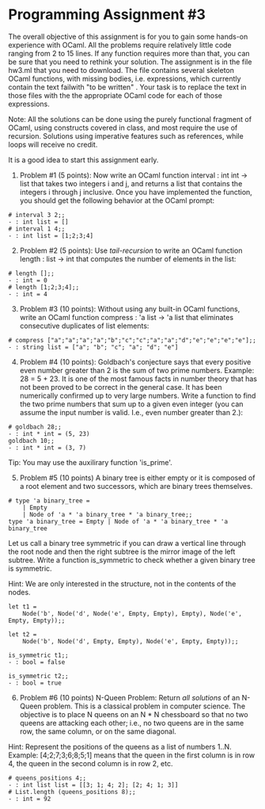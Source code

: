 # Programming Assignment #3


The overall objective of this assignment is for you to gain some hands-on experience with OCaml. All the problems require relatively little code ranging from 2 to 15 lines. If any function requires more than that, you can be sure that you need to rethink your solution. The assignment is in the file hw3.ml that you need to download. The file contains several skeleton OCaml functions, with missing bodies, i.e. expressions, which currently contain the text failwith "to be written" . Your task is to replace the text in those files with the the appropriate OCaml code for each of those expressions.

Note: All the solutions can be done using the purely functional fragment of OCaml, using constructs covered in class, and most require the use of recursion. Solutions using imperative features such as references, while loops will receive no credit.

It is a good idea to start this assignment early.

1. Problem #1 (5 points): Now write an OCaml function interval : int int -> list that takes two integers i and j, and returns a list that contains the integers i through j inclusive. Once you have implemented the function, you should get the following behavior at the OCaml prompt:
```
# interval 3 2;;
- : int list = []
# interval 1 4;;
- : int list = [1;2;3;4]
```
2. Problem #2 (5 points): Use *tail-recursion* to write an OCaml function length : list -> int that computes the number of elements in the list:
```
# length [];;
- : int = 0
# length [1;2;3;4];;
- : int = 4
```

3. Problem #3 (10 points): 
Without using any built-in OCaml functions, write an OCaml function 
compress : 'a list -> 'a list that eliminates consecutive duplicates of list elements:
```
# compress ["a";"a";"a";"a";"b";"c";"c";"a";"a";"d";"e";"e";"e";"e"];;
- : string list = ["a"; "b"; "c"; "a"; "d"; "e"]
```


4. Problem #4 (10 points):
Goldbach's conjecture says that every positive even number greater than 2 is the sum of two prime numbers. Example: 28 = 5 + 23. It is one of the most famous facts in number theory that has not been proved to be correct in the general case. It has been numerically confirmed up to very large numbers. Write a function to find the two prime numbers that sum up to a given even integer (you can assume the input number is valid. I.e., even number greater than 2.):
```
# goldbach 28;;
- : int * int = (5, 23)
goldbach 10;;
- : int * int = (3, 7)
```

Tip: You may use the auxilirary function 'is_prime'.

5. Problem #5 (10 points)
A binary tree is either empty or it is composed of a root element and two successors, which are binary trees themselves.
```
# type 'a binary_tree =
    | Empty
    | Node of 'a * 'a binary_tree * 'a binary_tree;;
type 'a binary_tree = Empty | Node of 'a * 'a binary_tree * 'a binary_tree
```
Let us call a binary tree symmetric if you can draw a vertical line through the root node and then the right subtree is the mirror image of the left subtree. Write a function is_symmetric to check whether a given binary tree is symmetric.

Hint: We are only interested in the structure, not in the contents of the nodes.
```
let t1 =
    Node('b', Node('d', Node('e', Empty, Empty), Empty), Node('e', Empty, Empty));;
               
let t2 =
    Node('b', Node('d', Empty, Empty), Node('e', Empty, Empty));;
         
is_symmetric t1;;
- : bool = false

is_symmetric t2;;
- : bool = true
```

6. Problem #6 (10 points)
N-Queen Problem: Return *all solutions* of an N-Queen problem. This is a classical problem in computer science. The objective is to place N queens on an N * N chessboard so that no two queens are attacking each other; i.e., no two queens are in the same row, the same column, or on the same diagonal.

Hint: Represent the positions of the queens as a list of numbers 1..N. Example: [4;2;7;3;6;8;5;1] means that the queen in the first column is in row 4, the queen in the second column is in row 2, etc. 
```
# queens_positions 4;;
- : int list list = [[3; 1; 4; 2]; [2; 4; 1; 3]]
# List.length (queens_positions 8);;
- : int = 92
```
